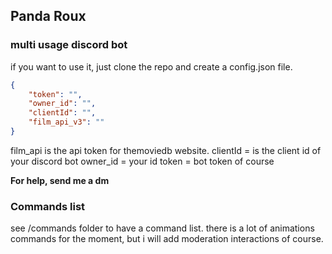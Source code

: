 ## Panda Roux
### multi usage discord bot

if you want to use it, just clone the repo and create a config.json file.

```json
{
    "token": "",
    "owner_id": "",
    "clientId": "",
    "film_api_v3": ""
}
```
film_api is the api token for themoviedb website.
clientId = is the client id of your discord bot
owner_id = your id
token = bot token of course

**For help, send me a dm**

### Commands list

see /commands folder to have a command list.
there is a lot of animations commands for the moment, but i will add moderation interactions of course.